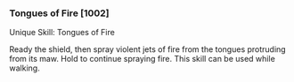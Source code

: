### Tongues of Fire [1002]

Unique Skill: Tongues of Fire

Ready the shield, then spray violent jets of fire from the tongues protruding from its maw. Hold to continue spraying fire. This skill can be used while walking.